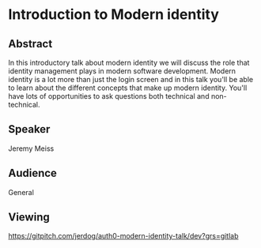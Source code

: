# Introduction to Modern identity

## Abstract
In this introductory talk about modern identity we will discuss the role that identity management plays in modern software development. Modern identity is a lot more than just the login screen and in this talk you'll be able to learn about the different concepts that make up modern identity. You'll have lots of opportunities to ask questions both technical and non-technical.

## Speaker
Jeremy Meiss

## Audience
General

## Viewing
https://gitpitch.com/jerdog/auth0-modern-identity-talk/dev?grs=gitlab
